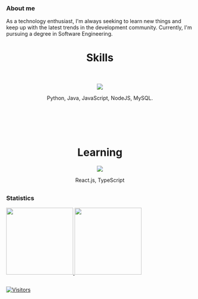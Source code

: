 ### About me  
As a technology enthusiast, I'm always seeking to learn new things and keep up with the latest trends in the development community. Currently, I'm pursuing a degree in Software Engineering.

##
<div align="center">
  <h1>Skills</h1>
  <br><br>
  <img src="https://skillicons.dev/icons?i=python,java,javascript,nodejs,mysql"/>
  <p>Python, Java, JavaScript, NodeJS, MySQL.</p>
</div>

<br>
<br>

<div align="center">
  <br><br>
  <h1>Learning</h1>
  <img src="https://skillicons.dev/icons?i=react,typescript"/>
  <p>React.js, TypeScript</p>
</div>

##  
### Statistics  
    
<a href="https://github.com/alvesgc">  
  <img height="180rem" src="https://github-readme-stats.vercel.app/api/top-langs/?username=alvesgc&count_private=true&layout=compact&langs_count=7&count_private=true&theme=transparent"/>  
  <img height="180rem" src="https://streak-stats.demolab.com/?user=alvesgc&theme=transparent"/>
</a>  

##

[![Visitors](https://api.visitorbadge.io/api/visitors?path=https%3A%2F%2Fgithub.com%2Falvesgc&label=Visitors&countColor=%23263759)](https://visitorbadge.io/status?path=https%3A%2F%2Fgithub.com%2Falvesgc)

